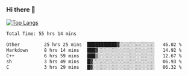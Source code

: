 ### Hi there 👋

[![Top Langs](https://github-readme-stats.vercel.app/api/top-langs/?username=Lslightly&layout=compact)](https://github.com/anuraghazra/github-readme-stats)

<!--START_SECTION:waka-->

```txt
Total Time: 55 hrs 14 mins

Other         25 hrs 25 mins  ███████████▓░░░░░░░░░░░░░   46.02 %
Markdown      8 hrs 14 mins   ███▓░░░░░░░░░░░░░░░░░░░░░   14.92 %
C++           6 hrs 59 mins   ███▒░░░░░░░░░░░░░░░░░░░░░   12.67 %
sh            3 hrs 49 mins   █▓░░░░░░░░░░░░░░░░░░░░░░░   06.93 %
C             3 hrs 29 mins   █▓░░░░░░░░░░░░░░░░░░░░░░░   06.32 %
```

<!--END_SECTION:waka-->

